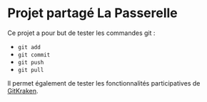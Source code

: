 # Projet partagé La Passerelle

Ce projet a pour but de tester les commandes git : 
* `git add`
* `git commit`
* `git push`
* `git pull`

Il permet également de tester les fonctionnalités participatives de [GitKraken](https://www.gitkraken.com/).